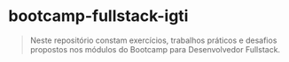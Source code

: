 # bootcamp-fullstack-igti

> Neste repositório constam exercícios, trabalhos práticos e desafios propostos nos módulos do Bootcamp para Desenvolvedor Fullstack.
